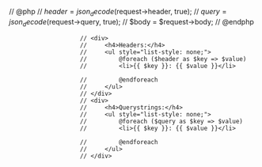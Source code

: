   // @php
                        // $header = json_decode($request->header, true);
                        // $query = json_decode($request->query, true);
                        // $body = $request->body;
                        // @endphp

                        // <div>
                        //     <h4>Headers:</h4>
                        //     <ul style="list-style: none;">
                        //         @foreach ($header as $key => $value)
                        //         <li>{{ $key }}: {{ $value }}</li>

                        //         @endforeach
                        //     </ul>
                        // </div>
                        // <div>
                        //     <h4>Querystrings:</h4>
                        //     <ul style="list-style: none;">
                        //         @foreach ($query as $key => $value)
                        //         <li>{{ $key }}: {{ $value }}</li>

                        //         @endforeach
                        //     </ul>
                        // </div>